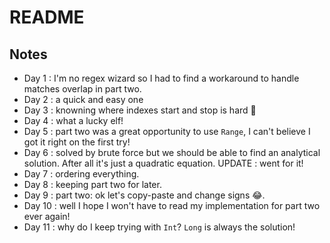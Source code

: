 # README

## Notes

* Day 1 : I'm no regex wizard so I had to find a workaround to handle matches overlap in part two.
* Day 2 : a quick and easy one
* Day 3 : knowning where indexes start and stop is hard 🤣
* Day 4 : what a lucky elf!
* Day 5 : part two was a great opportunity to use `Range`, I can't believe I got it right on the first try!
* Day 6 : solved by brute force but we should be able to find an analytical solution. After all it's just a quadratic equation. UPDATE : went for it!
* Day 7 : ordering everything.
* Day 8 : keeping part two for later.
* Day 9 : part two: ok let's copy-paste and change signs 😂.
* Day 10 : well I hope I won't have to read my implementation for part two ever again!
* Day 11 : why do I keep trying with `Int`? `Long` is always the solution!
